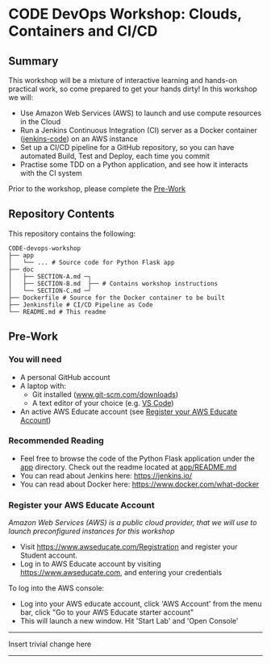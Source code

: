# CODE DevOps Workshop: Clouds, Containers and CI/CD
## Summary
This workshop will be a mixture of interactive learning and hands-on practical work, so come prepared to get your hands dirty! In this workshop we will:
* Use Amazon Web Services (AWS) to launch and use compute resources in the Cloud
* Run a Jenkins Continuous Integration (CI) server as a Docker container ([jenkins-code](https://github.com/mrmaxsteel/jenkins-code)) on an AWS instance
* Set up a CI/CD pipeline for a GitHub repository, so you can have automated Build, Test and Deploy, each time you commit
* Practise some TDD on a Python application, and see how it interacts with the CI system 

Prior to the workshop, please complete the [Pre-Work](#pre-work)

## Repository Contents
This repository contains the following:
```
CODE-devops-workshop
├── app
│   └── ... # Source code for Python Flask app 
├── doc
│   ├── SECTION-A.md ─┐
│   ├── SECTION-B.md  ├── # Contains workshop instructions
│   └── SECTION-C.md ─┘
├── Dockerfile # Source for the Docker container to be built
├── Jenkinsfile # CI/CD Pipeline as Code
└── README.md # This readme
```

## Pre-Work
### You will need
* A personal GitHub account
* A laptop with:
   * Git installed (www.git-scm.com/downloads)
   * A text editor of your choice (e.g. [VS Code](https://code.visualstudio.com/))
* An active AWS Educate account (see [Register your AWS Educate Account](#register-your-aws-educate-account))

### Recommended Reading
* Feel free to browse the code of the Python Flask application under the [app](app) directory. Check out the readme located at [app/README.md](app/README.md)
* You can read about Jenkins here: https://jenkins.io/
* You can read about Docker here: https://www.docker.com/what-docker

### Register your AWS Educate Account
*Amazon Web Services (AWS) is a public cloud provider, that we will use to launch preconfigured instances for this workshop*
* Visit https://www.awseducate.com/Registration and register your Student account.
* Log in to AWS Educate account by visiting https://www.awseducate.com, and entering your credentials

To log into the AWS console:
* Log into your AWS educate account, click 'AWS Account' from the menu bar, click "Go to your AWS Educate starter account"
* This will launch a new window. Hit 'Start Lab' and 'Open Console'

***
Insert trivial change here
***
